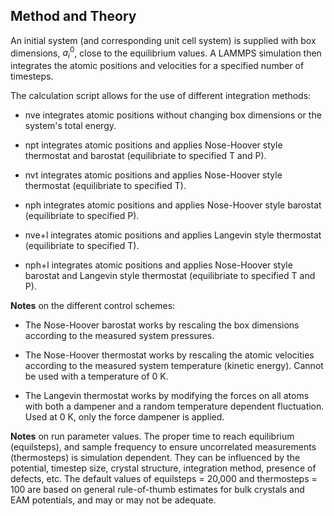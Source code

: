 ## Method and Theory

An initial system (and corresponding unit cell system) is supplied with box dimensions, $a_i^0$, close to the equilibrium values. A LAMMPS simulation then integrates the atomic positions and velocities for a specified number of timesteps.

The calculation script allows for the use of different integration methods:

- nve integrates atomic positions without changing box dimensions or the system's total energy.

- npt integrates atomic positions and applies Nose-Hoover style thermostat and barostat (equilibriate to specified T and P).

- nvt integrates atomic positions and applies Nose-Hoover style thermostat (equilibriate to specified T).

- nph integrates atomic positions and applies Nose-Hoover style barostat (equilibriate to specified P).

- nve+l integrates atomic positions and applies Langevin style thermostat (equilibriate to specified T).

- nph+l integrates atomic positions and applies Nose-Hoover style barostat and Langevin style thermostat (equilibriate to specified T and P).

__Notes__ on the different control schemes:

- The Nose-Hoover barostat works by rescaling the box dimensions according to the measured system pressures.

- The Nose-Hoover thermostat works by rescaling the atomic velocities according to the measured system temperature (kinetic energy). Cannot be used with a temperature of 0 K.

- The Langevin thermostat works by modifying the forces on all atoms with both a dampener and a random temperature dependent fluctuation. Used at 0 K, only the force dampener is applied.

__Notes__ on run parameter values. The proper time to reach equilibrium (equilsteps), and sample frequency to ensure uncorrelated measurements (thermosteps) is simulation dependent. They can be influenced by the potential, timestep size, crystal structure, integration method, presence of defects, etc. The default values of equilsteps = 20,000 and thermosteps = 100 are based on general rule-of-thumb estimates for bulk crystals and EAM potentials, and may or may not be adequate.  
